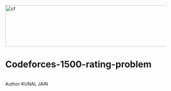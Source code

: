 <img width="555" height="130" alt="cf" src="https://github.com/user-attachments/assets/d197f9ce-7bbd-4faf-9e8c-840d781f89b9" />


# Codeforces-1500-rating-problem
<br>
Author-KUNAL JAIN
